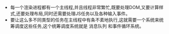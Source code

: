  * 每一个渲染进程都有一个主线程,并且线程非常繁忙,既要处理DOM,又要计算样式,还要处理布局,同时还需要处理JS任务以及各种输入事件。
 * 要让这么多不同类型的任务在主线程中有条不紊地执行,这就需要一个系统来统筹调度这些任务,这个统筹调度系统就是  消息队列 和事件循环系统。